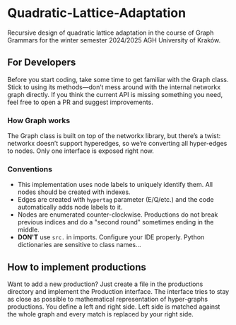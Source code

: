 # Quadratic-Lattice-Adaptation
Recursive design of quadratic lattice adaptation in the course of Graph Grammars for
the winter semester 2024/2025 AGH University of Kraków.

## For Developers

Before you start coding, take some time to get familiar with the Graph class.
Stick to using its methods—don’t mess around with the internal networkx graph
directly. If you think the current API is missing something you need, feel free
to open a PR and suggest improvements.

### How Graph works

The Graph class is built on top of the networkx library, but there’s a twist: networkx
doesn’t support hyperedges, so we’re converting all hyper-edges to nodes. Only one interface
is exposed right now.

### Conventions
- This implementation uses node labels to uniquely identify them. All nodes should be
  created with indexes.
- Edges are created with `hypertag` parameter (E/Q/etc.) and the code automatically adds
  node labels to it.
- Nodes are enumerated counter-clockwise. Productions do not break previous indices and do a "second round"
  sometimes ending in the middle.
- **DON'T** use `src.` in imports. Configure your IDE properly. Python dictionaries are sensitive to class
  names...

## How to implement productions

Want to add a new production? Just create a file in the productions directory and
implement the Production interface. The interface tries to stay as close as possible to
mathematical representation of hyper-graphs productions. You define a left and right side.
Left side is matched against the whole graph and every match is replaced by your right side.